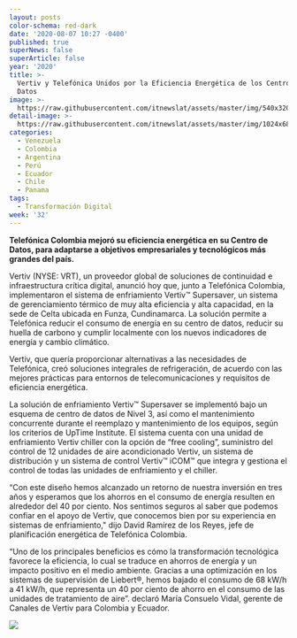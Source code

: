 ```yaml
---
layout: posts
color-schema: red-dark
date: '2020-08-07 10:27 -0400'
published: true
superNews: false
superArticle: false
year: '2020'
title: >-
  Vertiv y Telefónica Unidos por la Eficiencia Energética de los Centros de
  Datos
image: >-
  https://raw.githubusercontent.com/itnewslat/assets/master/img/540x320/Centro-de-Datos-p.jpg
detail-image: >-
  https://raw.githubusercontent.com/itnewslat/assets/master/img/1024x680/Centro-de-Datos-g.jpg
categories:
  - Venezuela
  - Colombia
  - Argentina
  - Perú
  - Ecuador
  - Chile
  - Panama
tags:
  - Transformación Digital
week: '32'
---
```

**Telefónica Colombia mejoró su eficiencia energética en su Centro de Datos, para adaptarse a objetivos empresariales y tecnológicos más grandes del país.**
 
Vertiv (NYSE: VRT), un proveedor global de  soluciones de continuidad e infraestructura crítica digital, anunció hoy que, junto a Telefónica Colombia, implementaron el sistema de enfriamiento Vertiv™ Supersaver, un sistema de gerenciamiento térmico de muy alta eficiencia y alta capacidad, en la sede de Celta ubicada en Funza, Cundinamarca. La solución permite a Telefónica reducir el consumo de energía en su centro de datos, reducir su huella de carbono y cumplir localmente con los nuevos indicadores de energía y cambio climático.

Vertiv, que quería proporcionar alternativas a las necesidades de Telefónica, creó soluciones integrales de refrigeración, de acuerdo con las mejores prácticas para entornos de telecomunicaciones y requisitos de eficiencia energética.

La solución de enfriamiento Vertiv™ Supersaver se implementó bajo un esquema de centro de datos de Nivel 3, así como el mantenimiento concurrente durante el reemplazo y mantenimiento de los equipos, según los criterios de UpTime Institute. El sistema cuenta con una unidad de enfriamiento Vertiv chiller con la opción de “free cooling”, suministro del control de 12 unidades de aire acondicionado Vertiv, un sistema de distribución y un sistema de control Vertiv™ iCOM™ que integra y gestiona el control de todas las unidades de enfriamiento y el chiller.

“Con este diseño hemos alcanzado un retorno de nuestra inversión en tres años y esperamos que los ahorros en el consumo de energía resulten en alrededor del 40 por ciento. Nos sentimos seguros al saber que podemos confiar en el apoyo de Vertiv, que conocemos bien por su experiencia en sistemas de enfriamiento," dijo David Ramírez de los Reyes, jefe de planificación energética de Telefónica Colombia.

“Uno de los principales beneficios es cómo la transformación tecnológica favorece la eficiencia, lo cual se traduce en ahorros de energía y un impacto positivo en el medio ambiente. Gracias a una optimización en los sistemas de supervisión de Liebert®, hemos bajado el consumo de 68 kW/h a 41 kW/h, que representa un 40 por ciento de ahorro en el consumo de las unidades de tratamiento de aire”. declaró María Consuelo Vidal, gerente de Canales de Vertiv para Colombia y Ecuador. 

<img src="https://tracker.metricool.com/c3po.jpg?hash=56f88a41e39ab42c063cc51676587a04"/>